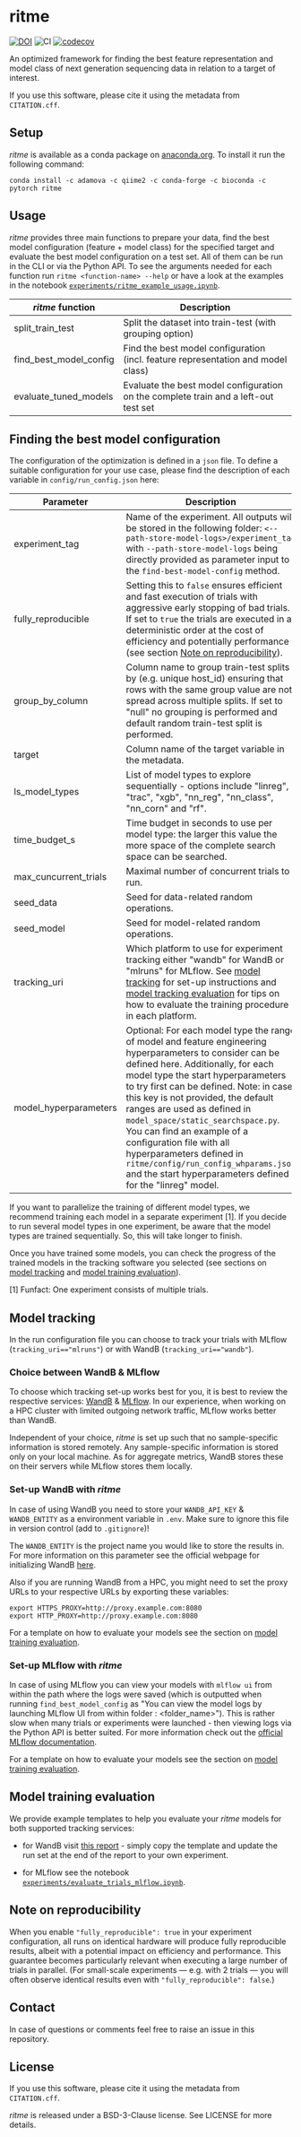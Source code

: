 # ritme
[![DOI](https://zenodo.org/badge/601045059.svg)](https://doi.org/10.5281/zenodo.14149081)
![CI](https://github.com/adamovanja/ritme/actions/workflows/ci.yml/badge.svg)
[![codecov](https://codecov.io/gh/adamovanja/ritme/graph/badge.svg?token=VQ4D7FXMCB)](https://codecov.io/gh/adamovanja/ritme)

An optimized framework for finding the best feature representation and model class of next generation sequencing data in relation to a target of interest.

If you use this software, please cite it using the metadata from `CITATION.cff`.

## Setup
*ritme* is available as a conda package on [anaconda.org](https://anaconda.org/adamova/ritme). To install it run the following command:

```shell
conda install -c adamova -c qiime2 -c conda-forge -c bioconda -c pytorch ritme
```

## Usage
*ritme* provides three main functions to prepare your data, find the best model configuration (feature + model class) for the specified target and evaluate the best model configuration on a test set. All of them can be run in the CLI or via the Python API. To see the arguments needed for each function run `ritme <function-name> --help` or have a look at the examples in the notebook [`experiments/ritme_example_usage.ipynb`](https://github.com/adamovanja/ritme/blob/main/experiments/ritme_example_usage.ipynb).

| *ritme* function       | Description                                                                      |
|------------------------|----------------------------------------------------------------------------------|
| split_train_test       | Split the dataset into train-test (with grouping option)                         |
| find_best_model_config | Find the best model configuration (incl. feature representation and model class) |
| evaluate_tuned_models  | Evaluate the best model configuration on the complete train and a left-out test set                     |

## Finding the best model configuration
The configuration of the optimization is defined in a `json` file. To define a suitable configuration for your use case, please find the description of each variable in `config/run_config.json` here:

| Parameter             | Description                                                                                                                                                                                                                                                                                                                                                |
|-----------------------|------------------------------------------------------------------------------------------------------------------------------------------------------------------------------------------------------------------------------------------------------------------------------------------------------------------------------------------------------------|
| experiment_tag        | Name of the experiment. All outputs will be stored in the following folder: `<--path-store-model-logs>/experiment_tag` with `--path-store-model-logs` being directly provided as parameter input to the `find-best-model-config` method.                                                                                                                                                                                                                                                                                                                                     |
| fully_reproducible | Setting this to `false` ensures efficient and fast execution of trials with aggressive early stopping of bad trials. If set to `true` the trials are executed in a deterministic order at the cost of efficiency and potentially performance (see section [Note on reproducibility](#note-on-reproducibility)).
| group_by_column       | Column name to group train-test splits by (e.g. unique host_id) ensuring that rows with the same group value are not spread across multiple splits. If set to "null" no grouping is performed and default random train-test split is performed.                                                                                                            |
| target                | Column name of the target variable in the metadata.                                                                                                                                                                                                                                                                                                        |
| ls_model_types        | List of model types to explore sequentially - options include "linreg", "trac", "xgb", "nn_reg", "nn_class", "nn_corn" and "rf".                                                                                                                                                                                                                           |
| time_budget_s            | Time budget in seconds to use per model type: the larger this value the more space of the complete search space can be searched.                                                                                                                                                                                                                           |
| max_cuncurrent_trials | Maximal number of concurrent trials to run.                                                                                                                                                                                                                                                                                                                |
| seed_data             | Seed for data-related random operations.                                                                                                                                                                                                                                                                                                                   |
| seed_model            | Seed for model-related random operations.                                                                                                                                                                                                                                                                                                                  |                                                                                                                                                                                                                                                                                                      |
| tracking_uri          | Which platform to use for experiment tracking either "wandb" for WandB or "mlruns" for MLflow. See  [model tracking](#model-tracking) for set-up instructions and [model tracking evaluation](#model-tracking-evaluation) for tips on how to evaluate the training procedure in each platform.                                                                                                                                                                                             |
| model_hyperparameters | Optional: For each model type the range of model and feature engineering hyperparameters to consider can be defined here. Additionally, for each model type the start hyperparameters to try first can be defined. Note: in case this key is not provided, the default ranges are used as defined in `model_space/static_searchspace.py`. You can find an example of a configuration file with all hyperparameters defined in `ritme/config/run_config_whparams.json` and the start hyperparameters defined for the "linreg" model. |

If you want to parallelize the training of different model types, we recommend training each model in a separate experiment [1]. If you decide to run several model types in one experiment, be aware that the model types are trained sequentially. So, this will take longer to finish.

Once you have trained some models, you can check the progress of the trained models in the tracking software you selected (see sections on [model tracking](#model-tracking) and [model training evaluation](#model-training-evaluation)).

[1] Funfact: One experiment consists of multiple trials.

## Model tracking
In the run configuration file you can choose to track your trials with MLflow (`tracking_uri=="mlruns"`) or with WandB (`tracking_uri=="wandb"`).

### Choice between WandB & MLflow
To choose which tracking set-up works best for you, it is best to review the respective services: [WandB](https://docs.wandb.ai/) & [MLflow](https://mlflow.org/). In our experience, when working on a HPC cluster with limited outgoing network traffic, MLflow works better than WandB.

Independent of your choice, *ritme* is set up such that no sample-specific information is stored remotely. Any sample-specific information is stored only on your local machine. As for aggregate metrics, WandB stores these on their servers while MLflow stores them locally.

### Set-up WandB with *ritme*
In case of using WandB you need to store your `WANDB_API_KEY` & `WANDB_ENTITY` as a environment variable in `.env`. Make sure to ignore this file in version control (add to `.gitignore`)!

The `WANDB_ENTITY` is the project name you would like to store the results in. For more information on this parameter see the official webpage for initializing WandB [here](https://docs.wandb.ai/ref/python/init).

Also if you are running WandB from a HPC, you might need to set the proxy URLs to your respective URLs by exporting these variables:
```
export HTTPS_PROXY=http://proxy.example.com:8080
export HTTP_PROXY=http://proxy.example.com:8080
```
For a template on how to evaluate your models see the section on [model training evaluation](#model-training-evaluation).

### Set-up MLflow with *ritme*
In case of using MLflow you can view your models with `mlflow ui` from within the path where the logs were saved (which is outputted when running `find_best_model_config` as "You can view the model logs by launching MLflow UI from within folder : <folder_name>"). This is rather slow when many trials or experiments were launched - then viewing logs via the Python API is better suited. For more information check out the [official MLflow documentation](https://mlflow.org/docs/latest/index.html).

For a template on how to evaluate your models see the section on [model training evaluation](#model-training-evaluation).

## Model training evaluation
We provide example templates to help you evaluate your *ritme* models for both supported tracking services:
* for WandB visit [this report](https://wandb.ai/ritme/trials_wandb/reports/Template-for-ritme-training-evaluation--VmlldzoxMzE1MTQ5MQ?accessToken=2yuzgiu4ke2r3ky5c894nnygguse8xh9mt5ky3g7p43mcirbmhv504ruipny54l5) - simply copy the template and update the run set at the end of the report to your own experiment.

* for MLflow see the notebook [`experiments/evaluate_trials_mlflow.ipynb`](https://github.com/adamovanja/ritme/blob/main/experiments/evaluate_trials_mlflow.ipynb).

## Note on reproducibility
When you enable `"fully_reproducible": true` in your experiment configuration, all runs on identical hardware will produce fully reproducible results, albeit with a potential impact on efficiency and performance. This guarantee becomes particularly relevant when executing a large number of trials in parallel. (For small-scale experiments — e.g. with 2 trials — you will often observe identical results even with `"fully_reproducible": false`.)

## Contact
In case of questions or comments feel free to raise an issue in this repository.

## License
If you use this software, please cite it using the metadata from `CITATION.cff`.

*ritme* is released under a BSD-3-Clause license. See LICENSE for more details.
